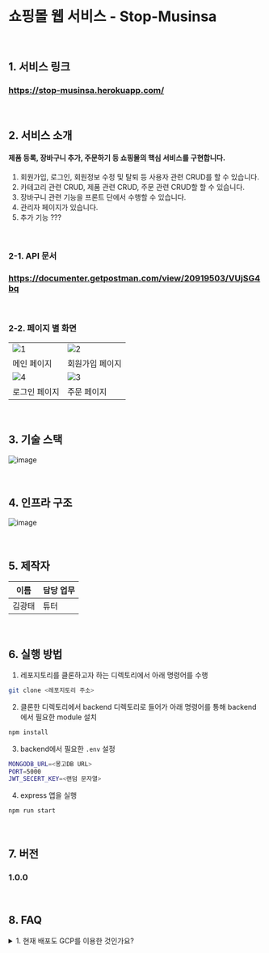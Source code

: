 # 쇼핑몰 웹 서비스 - Stop-Musinsa

<br />

## 1. 서비스 링크

### https://stop-musinsa.herokuapp.com/

<br />

## 2. 서비스 소개

#### 제품 등록, 장바구니 추가, 주문하기 등 쇼핑몰의 핵심 서비스를 구현합니다. 
1. 회원가입, 로그인, 회원정보 수정 및 탈퇴 등 사용자 관련 CRUD를 할 수 있습니다.
2. 카테고리 관련 CRUD, 제품 관련 CRUD, 주문 관련 CRUD할 할 수 있습니다.
3. 장바구니 관련 기능을 프론트 단에서 수행할 수 있습니다.  
4. 관리자 페이지가 있습니다.
5. 추가 기능 ???

<br />

### 2-1. API 문서

### https://documenter.getpostman.com/view/20919503/VUjSG4bq

<br />

### 2-2. 페이지 별 화면

|  |  |
| ------------------------------------------------------------------------------------------------------------- | -------------------------------------------------------------------------------------------------------------|
| ![1](https://user-images.githubusercontent.com/59943196/184525828-11c93a47-ae8f-4afb-a3cd-f0bf3923bd14.png) | ![2](https://user-images.githubusercontent.com/59943196/184525864-3002fdf6-d369-4562-bd55-08b19219b04c.png) |
|    메인 페이지                                |      회원가입 페이지                            |
| ![4](https://user-images.githubusercontent.com/59943196/184525962-771676e6-ebdb-4fe2-a70b-5102266a2261.png)                                        | ![3](https://user-images.githubusercontent.com/59943196/184525885-6d58a63f-98c0-4714-958c-a5a90564a144.png) |
|    로그인 페이지                              |     주문 페이지                         |

<br />


## 3. 기술 스택

![image](https://i.ibb.co/N34mXzy/image.png)

<br />

## 4. 인프라 구조

![image](https://i.ibb.co/9tGxmx0/image.png)<br />

<br />

## 5. 제작자

| 이름 | 담당 업무 |
| ------ | ------ |
| 김광태 | 튜터 |

<br />

## 6. 실행 방법

1. 레포지토리를 클론하고자 하는 디렉토리에서 아래 명령어를 수행

```bash
git clone <레포지토리 주소>
```


2. 클론한 디렉토리에서 backend 디렉토리로 들어가 아래 명령어를 통해 backend에서 필요한 module 설치

```bash
npm install
```


3. backend에서 필요한 `.env` 설정

```bash
MONGODB_URL=<몽고DB URL>
PORT=5000
JWT_SECERT_KEY=<랜덤 문자열>
```


4. express 앱을 실행

```bash
npm run start
```

<br>

## 7. 버전
### 1.0.0

<br>

## 8. FAQ
<details><summary>1. 현재 배포도 GCP를 이용한 것인가요?</summary>

  <p>
    현재 배포는 Heroku를 사용하였습니다.
  </p>

</details>
